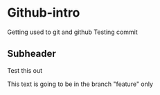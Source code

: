 # Github-intro
Getting used to git and github
Testing commit


## Subheader

Test this out

This text is going to be in the branch "feature" only